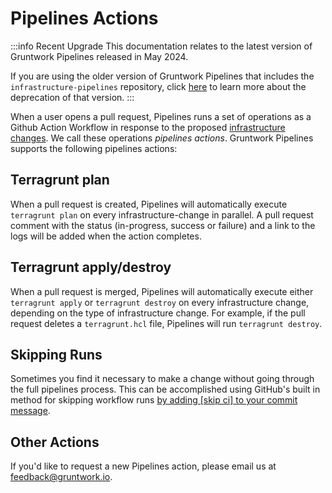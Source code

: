 # Pipelines Actions

:::info Recent Upgrade
This documentation relates to the latest version of Gruntwork Pipelines released in May 2024.

If you are using the older version of Gruntwork Pipelines that includes the `infrastructure-pipelines` repository, click [here](../../infrastructure-pipelines/overview/deprecation.md) to learn more about the deprecation of that version.
:::

When a user opens a pull request, Pipelines runs a set of operations as a Github Action Workflow in response to the proposed [infrastructure changes](../overview/#infrastructure-change). We call these operations _pipelines actions_. Gruntwork Pipelines supports the following pipelines actions:

## Terragrunt plan

When a pull request is created, Pipelines will automatically execute `terragrunt plan` on every infrastructure-change in parallel. A pull request comment with the status (in-progress, success or failure) and a link to the logs will be added when the action completes.

## Terragrunt apply/destroy

When a pull request is merged, Pipelines will automatically execute either `terragrunt apply` or `terragrunt destroy` on every infrastructure change, depending on the type of infrastructure change. For example, if the pull request deletes a `terragrunt.hcl` file, Pipelines will run `terragrunt destroy`.

## Skipping Runs

Sometimes you find it necessary to make a change without going through the full pipelines process. This can be accomplished using GitHub's built in method for skipping workflow runs [by adding [skip ci] to your commit message](https://docs.github.com/en/actions/managing-workflow-runs-and-deployments/managing-workflow-runs/skipping-workflow-runs).

## Other Actions

If you'd like to request a new Pipelines action, please email us at [feedback@gruntwork.io](mailto:feedback@gruntwork.io).
